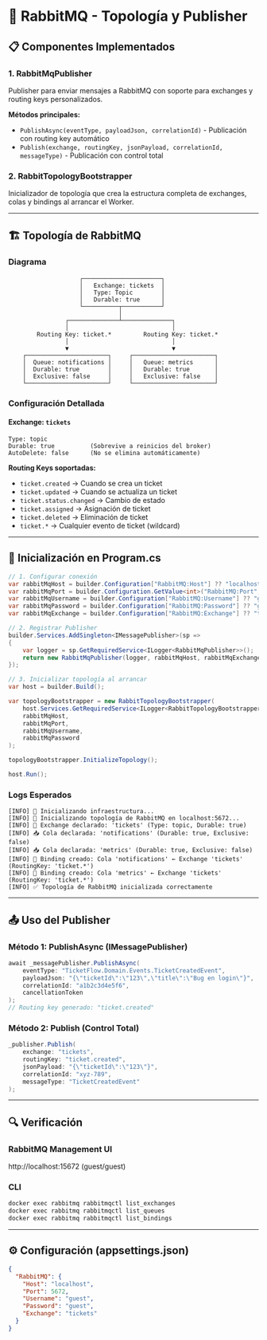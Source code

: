 # 🐰 RabbitMQ - Topología y Publisher

## 📋 Componentes Implementados

### 1. **RabbitMqPublisher**
Publisher para enviar mensajes a RabbitMQ con soporte para exchanges y routing keys personalizados.

**Métodos principales:**
- `PublishAsync(eventType, payloadJson, correlationId)` - Publicación con routing key automático
- `Publish(exchange, routingKey, jsonPayload, correlationId, messageType)` - Publicación con control total

### 2. **RabbitTopologyBootstrapper**
Inicializador de topología que crea la estructura completa de exchanges, colas y bindings al arrancar el Worker.

---

## 🏗️ Topología de RabbitMQ

### Diagrama

```
                    ┌──────────────────────┐
                    │   Exchange: tickets  │
                    │   Type: Topic        │
                    │   Durable: true      │
                    └──────────┬───────────┘
                               │
                ┌──────────────┴──────────────┐
                │                             │
        Routing Key: ticket.*         Routing Key: ticket.*
                │                             │
                ▼                             ▼
    ┌───────────────────────┐     ┌───────────────────────┐
    │  Queue: notifications │     │   Queue: metrics      │
    │  Durable: true        │     │   Durable: true       │
    │  Exclusive: false     │     │   Exclusive: false    │
    └───────────────────────┘     └───────────────────────┘
```

### Configuración Detallada

#### Exchange: `tickets`
```
Type: topic
Durable: true          (Sobrevive a reinicios del broker)
AutoDelete: false      (No se elimina automáticamente)
```

**Routing Keys soportadas:**
- `ticket.created` → Cuando se crea un ticket
- `ticket.updated` → Cuando se actualiza un ticket
- `ticket.status.changed` → Cambio de estado
- `ticket.assigned` → Asignación de ticket
- `ticket.deleted` → Eliminación de ticket
- `ticket.*` → Cualquier evento de ticket (wildcard)

---

## 🚀 Inicialización en Program.cs

```csharp
// 1. Configurar conexión
var rabbitMqHost = builder.Configuration["RabbitMQ:Host"] ?? "localhost";
var rabbitMqPort = builder.Configuration.GetValue<int>("RabbitMQ:Port", 5672);
var rabbitMqUsername = builder.Configuration["RabbitMQ:Username"] ?? "guest";
var rabbitMqPassword = builder.Configuration["RabbitMQ:Password"] ?? "guest";
var rabbitMqExchange = builder.Configuration["RabbitMQ:Exchange"] ?? "tickets";

// 2. Registrar Publisher
builder.Services.AddSingleton<IMessagePublisher>(sp =>
{
    var logger = sp.GetRequiredService<ILogger<RabbitMqPublisher>>();
    return new RabbitMqPublisher(logger, rabbitMqHost, rabbitMqExchange);
});

// 3. Inicializar topología al arrancar
var host = builder.Build();

var topologyBootstrapper = new RabbitTopologyBootstrapper(
    host.Services.GetRequiredService<ILogger<RabbitTopologyBootstrapper>>(),
    rabbitMqHost,
    rabbitMqPort,
    rabbitMqUsername,
    rabbitMqPassword
);

topologyBootstrapper.InitializeTopology();

host.Run();
```

### Logs Esperados

```log
[INFO] 🔧 Inicializando infraestructura...
[INFO] 🚀 Inicializando topología de RabbitMQ en localhost:5672...
[INFO] 📢 Exchange declarado: 'tickets' (Type: topic, Durable: true)
[INFO] 📥 Cola declarada: 'notifications' (Durable: true, Exclusive: false)
[INFO] 📥 Cola declarada: 'metrics' (Durable: true, Exclusive: false)
[INFO] 🔗 Binding creado: Cola 'notifications' ← Exchange 'tickets' (RoutingKey: 'ticket.*')
[INFO] 🔗 Binding creado: Cola 'metrics' ← Exchange 'tickets' (RoutingKey: 'ticket.*')
[INFO] ✅ Topología de RabbitMQ inicializada correctamente
```

---

## 📤 Uso del Publisher

### Método 1: PublishAsync (IMessagePublisher)

```csharp
await _messagePublisher.PublishAsync(
    eventType: "TicketFlow.Domain.Events.TicketCreatedEvent",
    payloadJson: "{\"ticketId\":\"123\",\"title\":\"Bug en login\"}",
    correlationId: "a1b2c3d4e5f6",
    cancellationToken
);
// Routing key generado: "ticket.created"
```

### Método 2: Publish (Control Total)

```csharp
_publisher.Publish(
    exchange: "tickets",
    routingKey: "ticket.created",
    jsonPayload: "{\"ticketId\":\"123\"}",
    correlationId: "xyz-789",
    messageType: "TicketCreatedEvent"
);
```

---

## 🔍 Verificación

### RabbitMQ Management UI
http://localhost:15672 (guest/guest)

### CLI
```bash
docker exec rabbitmq rabbitmqctl list_exchanges
docker exec rabbitmq rabbitmqctl list_queues
docker exec rabbitmq rabbitmqctl list_bindings
```

---

## ⚙️ Configuración (appsettings.json)

```json
{
  "RabbitMQ": {
    "Host": "localhost",
    "Port": 5672,
    "Username": "guest",
    "Password": "guest",
    "Exchange": "tickets"
  }
}
```
